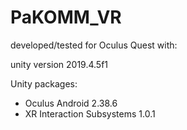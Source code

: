 # PaKOMM_VR


developed/tested for Oculus Quest with:

unity version 2019.4.5f1

Unity packages:
* Oculus Android 2.38.6
* XR Interaction Subsystems 1.0.1 
